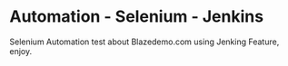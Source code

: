 # Automation - Selenium - Jenkins

Selenium Automation test about Blazedemo.com using Jenking Feature, enjoy.
